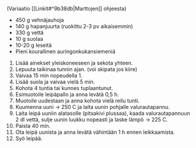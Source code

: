 (Variaatio [[Linkit#^9b38db|Marttojen]] ohjeesta)

- 450 g vehnäjauhoja
- 140 g hapanjuurta (ruokittu 2-3 pv aikaisemmin)
- 330 g vettä
- 10 g suolaa
- 10-20 g leseitä
- Pieni kourallinen auringonkukansiemeniä

1. Lisää ainekset yleiskoneeseen ja sekota yhteen.
2. Lepuuta taikinaa tunnin ajan. (voi skipata jos kiire)
3. Vaivaa 15 min nopeudella 1.
4. Lisää suola ja vaivaa vielä 5 min.
5. Kohota 4 tuntia tai kunnes tuplaantunut.
6. Esimuotoile leipäpallo ja anna levätä 0,5 h.
7. Muotoile uudestaan ja anna kohota vielä reilu tunti.
8. Kuumenna uuni -> 250 C ja laita uunin pohjalle valurautapannu.
9. Laita leipä uuniin alatasolle (pitsakivi plussaa), kaada valurautapannuun 2 dl vettä, sulje uunin luukku nopeasti ja laske lämpö -> 225 C.
10. Paista 40 min.
11. Ota leipä uunista ja anna levätä vähintään 1 h ennen leikkaamista.
12. Syö leipää.
